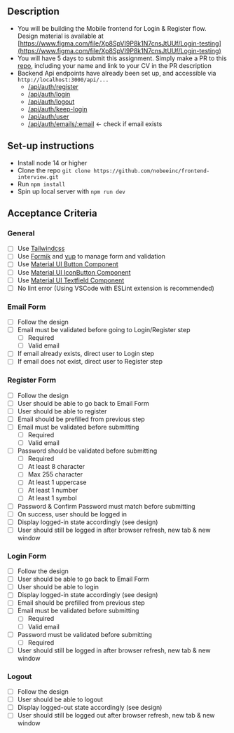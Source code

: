 ## Description

- You will be building the Mobile frontend for Login & Register flow. Design material is available at [https://www.figma.com/file/Xp8SpVI9P8k1N7cnsJtUUf/Login-testing](https://www.figma.com/file/Xp8SpVI9P8k1N7cnsJtUUf/Login-testing)
- You will have 5 days to submit this assignment. Simply make a PR to this [repo](https://github.com/nobeeinc/frontend-interview), including your name and link to your CV in the PR description
- Backend Api endpoints have already been set up, and accessible via `http://localhost:3000/api/...`
  + [/api/auth/register](api-documentations/register.md)
  + [/api/auth/login](api-documentations/login.md)
  + [/api/auth/logout](api-documentations/logout.md)
  + [/api/auth/keep-login](api-documentations/keep-login.md)
  + [/api/auth/user](api-documentations/user.md)
  + [/api/auth/emails/:email](api-documentations/email.md) <- check if email exists


## Set-up instructions

- Install node 14 or higher
- Clone the repo `git clone https://github.com/nobeeinc/frontend-interview.git`
- Run `npm install`
- Spin up local server with `npm run dev`


## Acceptance Criteria

### General
  - [ ] Use [Tailwindcss](https://tailwindcss.com)
  - [ ] Use [Formik](https://formik.org) and [yup](https://github.com/jquense/yup) to manage form and validation
  - [ ] Use [Material UI Button Component](https://mui.com/components/buttons)
  - [ ] Use [Material UI IconButton Component](https://mui.com/api/icon-button)
  - [ ] Use [Material UI Textfield Component](https://mui.com/components/text-fields)
  - [ ] No lint error (Using VSCode with ESLint extension is recommended)

### Email Form
  - [ ] Follow the design
  - [ ] Email must be validated before going to Login/Register step
      - [ ] Required
      - [ ] Valid email
  - [ ] If email already exists, direct user to Login step
  - [ ] If email does not exist, direct user to Register step

### Register Form
  - [ ] Follow the design
  - [ ] User should be able to go back to Email Form
  - [ ] User should be able to register
  - [ ] Email should be prefilled from previous step
  - [ ] Email must be validated before submitting
      - [ ] Required
      - [ ] Valid email
  - [ ] Password should be validated before submitting
      - [ ] Required
      - [ ] At least 8 character
      - [ ] Max 255 character
      - [ ] At least 1 uppercase
      - [ ] At least 1 number
      - [ ] At least 1 symbol
  - [ ] Password & Confirm Password must match before submitting
  - [ ] On success, user should be logged in
  - [ ] Display logged-in state accordingly (see design)
  - [ ] User should still be logged in after browser refresh, new tab & new window

### Login Form
  - [ ] Follow the design
  - [ ] User should be able to go back to Email Form
  - [ ] User should be able to login
  - [ ] Display logged-in state accordingly (see design)
  - [ ] Email should be prefilled from previous step
  - [ ] Email must be validated before submitting
      - [ ] Required
      - [ ] Valid email
  - [ ] Password must be validated before submitting
      - [ ] Required
  - [ ] User should still be logged in after browser refresh, new tab & new window

### Logout
  - [ ] Follow the design
  - [ ] User should be able to logout
  - [ ] Display logged-out state accordingly (see design)
  - [ ] User should still be logged out after browser refresh, new tab & new window
